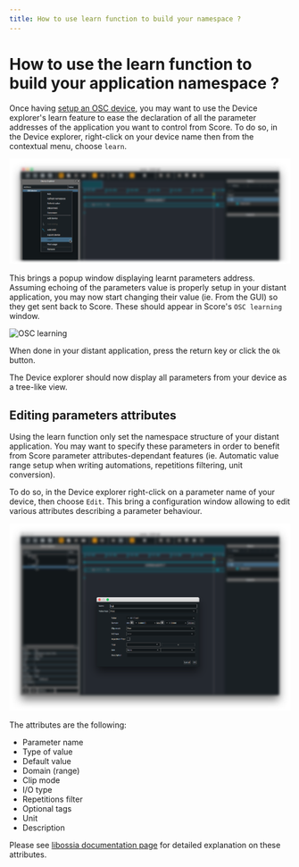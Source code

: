 ```yaml
---
title: How to use learn function to build your namespace ?
---
```


# How to use the learn function to build your application namespace ?

Once having [setup an OSC device](../howtos/declare_an_osc_device.html), you may want to use the Device explorer's learn feature to ease the declaration of all the parameter addresses of the application you want to control from Score. To do so, in the Device explorer, right-click on your device name then from the contextual menu, choose `learn`.

![Turning on namespace learning](../images/learn_namespace.png)

This brings a popup window displaying learnt parameters address. Assuming echoing of the parameters value is properly setup in your distant application, you may now start changing their value (ie. From the GUI) so they get sent back to Score. These should appear in Score's `OSC learning` window. 

![OSC learning](../images/osc_learning.gif)

When done in your distant application, press the <span class="kb">return</span> key or click the `Ok` button.

The Device explorer should now display all parameters from your device as a tree-like view.

## Editing parameters attributes

Using the learn function only set the namespace structure of your distant application. You may want to specify these parameters in order to benefit from Score parameter attributes-dependant features (ie. Automatic value range setup when writing automations, repetitions filtering, unit conversion).

To do so, in the Device explorer right-click on a parameter name of your device, then choose `Edit`. This bring a configuration window allowing to edit various attributes describing a parameter behaviour.

![Edit nodes](../images/edit_nodes_attributes.png)

The attributes are the following:

* Parameter name
* Type of value
* Default value
* Domain (range)
* Clip mode
* I/O type
* Repetitions filter
* Optional tags
* Unit
* Description

Please see [libossia documentation page](https://ossia.github.io/#node-and-parameter-attributes) for detailed explanation on these attributes.